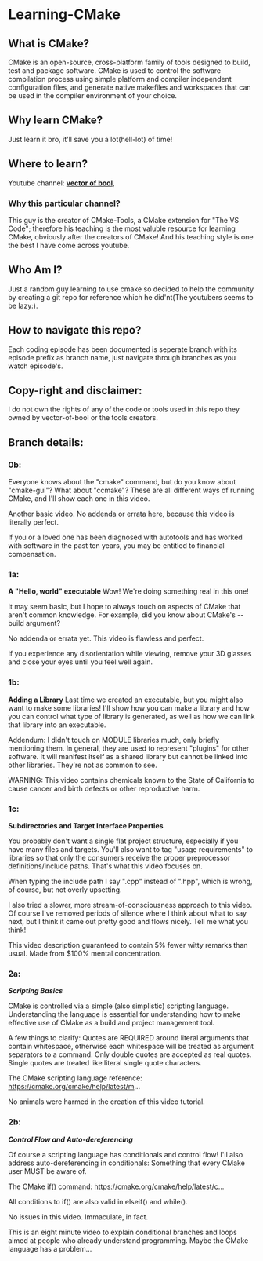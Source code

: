 # Learning-CMake

## What is CMake? 

CMake is an open-source, cross-platform family of tools designed to build, test and package software. CMake is used to control the software compilation process using simple platform and compiler independent configuration files, and generate native makefiles and workspaces that can be used in the compiler environment of your choice.

## Why learn CMake?

Just learn it bro, it'll save you a lot(hell-lot) of time!

## Where to learn?

Youtube channel: [**vector of bool**](https://www.youtube.com/@vector-of-bool1005
),
### Why this particular channel?
This guy is the creator of CMake-Tools, a CMake extension for "The VS Code"; therefore his teaching is the most valuble resource for learning CMake, obviously after the creators of CMake! And his teaching style is one the best I have come across youtube.

## Who Am I?
Just a random guy learning to use cmake so decided to help the community by creating a git repo for reference which he did'nt(The youtubers seems to be lazy:).

## How to navigate this repo?
Each coding episode has been documented is seperate branch with its episode prefix as branch name, just navigate through branches as you watch episode's.

## Copy-right and disclaimer:
I do not own the rights of any of the code or tools used in this repo they owned by vector-of-bool or the tools creators.

## Branch details:

### 0b:

Everyone knows about the "cmake" command, but do you know about "cmake-gui"? What about "ccmake"? These are all different ways of running CMake, and I'll show each one in this video.

Another basic video. No addenda or errata here, because this video is literally perfect.

If you or a loved one has been diagnosed with autotools and has worked with software in the past ten years, you may be entitled to financial compensation.

### 1a:

**A "Hello, world" executable**
Wow! We're doing something real in this one!

It may seem basic, but I hope to always touch on aspects of CMake that aren't common knowledge. For example, did you know about CMake's --build argument?

No addenda or errata yet. This video is flawless and perfect.

If you experience any disorientation while viewing, remove your 3D glasses and close your eyes until you feel well again.

### 1b:

**Adding a Library**
Last time we created an executable, but you might also want to make some libraries! I'll show how you can make a library and how you can control what type of library is generated, as well as how we can link that library into an executable.

Addendum: I didn't touch on MODULE libraries much, only briefly mentioning them. In general, they are used to represent "plugins" for other software. It will manifest itself as a shared library but cannot be linked into other libraries. They're not as common to see.

WARNING: This video contains chemicals known to the State of California to cause cancer and birth defects or other reproductive harm.

### 1c:

**Subdirectories and Target Interface Properties**

You probably don't want a single flat project structure, especially if you have many files and targets. You'll also want to tag "usage requirements" to libraries so that only the consumers receive the proper preprocessor definitions/include paths. That's what this video focuses on.

When typing the include path I say ".cpp" instead of ".hpp", which is wrong, of course, but not overly upsetting.

I also tried a slower, more stream-of-consciousness approach to this video. Of course I've removed periods of silence where I think about what to say next, but I think it came out pretty good and flows nicely. Tell me what you think!

This video description guaranteed to contain 5% fewer witty remarks than usual. Made from $100% mental concentration.

### 2a:

***Scripting Basics***

CMake is controlled via a simple (also simplistic) scripting language. Understanding the language is essential for understanding how to make effective use of CMake as a build and project management tool.

A few things to clarify: Quotes are REQUIRED around literal arguments that contain whitespace, otherwise each whitespace will be treated as argument separators to a command. Only double quotes are accepted as real quotes. Single quotes are treated like literal single quote characters.

The CMake scripting language reference: https://cmake.org/cmake/help/latest/m...

No animals were harmed in the creation of this video tutorial.

### 2b:
***Control Flow and Auto-dereferencing***

Of course a scripting language has conditionals and control flow! I'll also address auto-dereferencing in conditionals: Something that every CMake user MUST be aware of.

The CMake if() command: https://cmake.org/cmake/help/latest/c...

All conditions to if() are also valid in elseif() and while().

No issues in this video. Immaculate, in fact.

This is an eight minute video to explain conditional branches and loops aimed at people who already understand programming. Maybe the CMake language has a problem...

